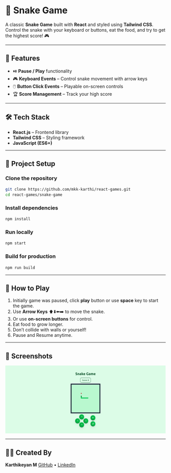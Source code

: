 # 🐍 Snake Game

A classic **Snake Game** built with **React** and styled using **Tailwind CSS**.  
Control the snake with your keyboard or buttons, eat the food, and try to get the highest score! 🎮

---

## 🚀 Features

- ⏯️ **Pause / Play** functionality
- 🎮 **Keyboard Events** – Control snake movement with arrow keys
- 🖱️ **Button Click Events** – Playable on-screen controls
- 🏆 **Score Management** – Track your high score

---

## 🛠️ Tech Stack

- **React.js** – Frontend library
- **Tailwind CSS** – Styling framework
- **JavaScript (ES6+)**

---

## 📂 Project Setup

### Clone the repository

```bash
git clone https://github.com/mkk-karthi/react-games.git
cd react-games/snake-game
```

### Install dependencies

```bash
npm install
```

### Run locally

```bash
npm start
```

### Build for production

```bash
npm run build
```

---

## 🎯 How to Play

1. Initially game was paused, click **play** button or use **space** key to start the game.
2. Use **Arrow Keys** ⬆️⬇️⬅️➡️ to move the snake.
3. Or use **on-screen buttons** for control.
4. Eat food to grow longer.
5. Don’t collide with walls or yourself!
6. Pause and Resume anytime.

---

## 📸 Screenshots

<p align="center">
<img src="https://raw.githubusercontent.com/mkk-karthi/react-games/master/snake-game/public/Screenshot.png" alt="Snake - React Games (screenshot)">
</p>

---

## 👨‍💻 Created By

**Karthikeyan M**
[GitHub](https://github.com/mkk-karthi) • [LinkedIn](https://www.linkedin.com/in/karthikeyan-developer-mkk)
